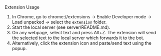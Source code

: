 
Extension Usage
1. In Chrome, go to chrome://extensions → Enable Developer mode → Load unpacked → select the `extension` folder.
2. Start the local server (see server/README.md).
3. On any webpage, select text and press Alt+Z. The extension will send the selected text to the local server which forwards it to the bot.
4. Alternatively, click the extension icon and paste/send text using the popup.
